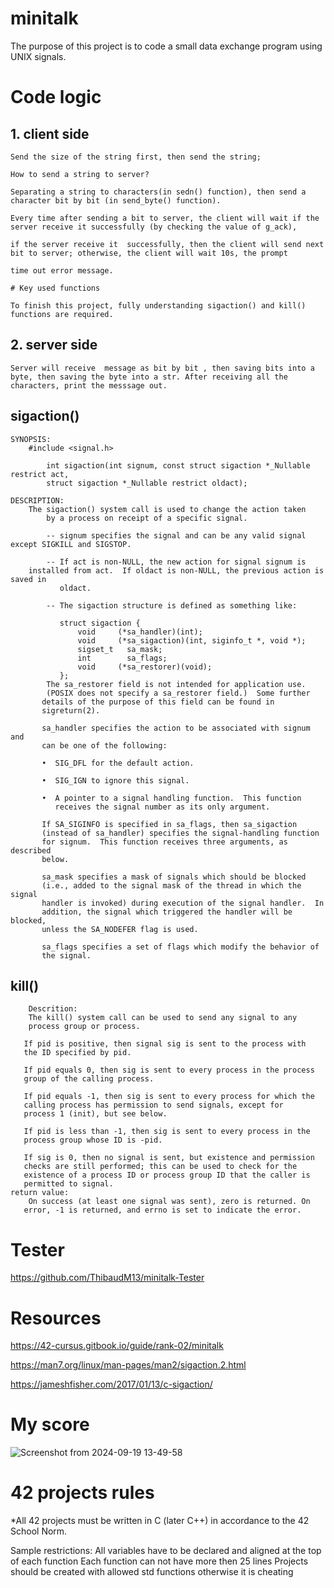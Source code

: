 # minitalk

The purpose of this project is to code a small data exchange program using UNIX signals. 

# Code logic

## 1. client side
	Send the size of the string first, then send the string;
	
	How to send a string to server?
	
	Separating a string to characters(in sedn() function), then send a character bit by bit (in send_byte() function).
	
	Every time after sending a bit to server, the client will wait if the server receive it successfully (by checking the value of g_ack),
	
	if the server receive it  successfully, then the client will send next bit to server; otherwise, the client will wait 10s, the prompt
	
	time out error message.
	
	# Key used functions
	
	To finish this project, fully understanding sigaction() and kill() functions are required.

## 2. server side

	Server will receive  message as bit by bit , then saving bits into a byte, then saving the byte into a str. After receiving all the 
 	characters, print the messsage out.
	

## sigaction()

	SYNOPSIS:
 		#include <signal.h>

       		int sigaction(int signum, const struct sigaction *_Nullable restrict act, 
	 		struct sigaction *_Nullable restrict oldact);
	
	DESCRIPTION:
  		The sigaction() system call is used to change the action taken 
    		by a process on receipt of a specific signal. 

    		-- signum specifies the signal and can be any valid signal except SIGKILL and SIGSTOP.

      		-- If act is non-NULL, the new action for signal signum is 
		installed from act.  If oldact is non-NULL, the previous action is saved in
       		   oldact.

       		-- The sigaction structure is defined as something like:

	           struct sigaction {
	               void     (*sa_handler)(int);
	               void     (*sa_sigaction)(int, siginfo_t *, void *);
	               sigset_t   sa_mask;
	               int        sa_flags;
	               void     (*sa_restorer)(void);
	           };
	    	The sa_restorer field is not intended for application use.
	        (POSIX does not specify a sa_restorer field.)  Some further
	       details of the purpose of this field can be found in
	       sigreturn(2).
	
	       sa_handler specifies the action to be associated with signum and
	       can be one of the following:
	
	       •  SIG_DFL for the default action.
	
	       •  SIG_IGN to ignore this signal.
	
	       •  A pointer to a signal handling function.  This function
	          receives the signal number as its only argument.
	
	       If SA_SIGINFO is specified in sa_flags, then sa_sigaction
	       (instead of sa_handler) specifies the signal-handling function
	       for signum.  This function receives three arguments, as described
	       below.
	
	       sa_mask specifies a mask of signals which should be blocked
	       (i.e., added to the signal mask of the thread in which the signal
	       handler is invoked) during execution of the signal handler.  In
	       addition, the signal which triggered the handler will be blocked,
	       unless the SA_NODEFER flag is used.
	
	       sa_flags specifies a set of flags which modify the behavior of
	       the signal.


## kill()

        Descrition:
        The kill() system call can be used to send any signal to any
        process group or process.

       If pid is positive, then signal sig is sent to the process with
       the ID specified by pid.

       If pid equals 0, then sig is sent to every process in the process
       group of the calling process.

       If pid equals -1, then sig is sent to every process for which the
       calling process has permission to send signals, except for
       process 1 (init), but see below.

       If pid is less than -1, then sig is sent to every process in the
       process group whose ID is -pid.

       If sig is 0, then no signal is sent, but existence and permission
       checks are still performed; this can be used to check for the
       existence of a process ID or process group ID that the caller is
       permitted to signal.
	return value:
		On success (at least one signal was sent), zero is returned. On
       error, -1 is returned, and errno is set to indicate the error.

# Tester

https://github.com/ThibaudM13/minitalk-Tester

# Resources

https://42-cursus.gitbook.io/guide/rank-02/minitalk

https://man7.org/linux/man-pages/man2/sigaction.2.html

https://jameshfisher.com/2017/01/13/c-sigaction/

# My score


![Screenshot from 2024-09-19 13-49-58](https://github.com/user-attachments/assets/fef240cf-17b7-44e9-b06e-b0c478b5bb96)

# 42 projects rules

*All 42 projects must be written in C (later C++) in accordance to the 42 School Norm.

Sample restrictions:
All variables have to be declared and aligned at the top of each function
Each function can not have more then 25 lines
Projects should be created with allowed std functions otherwise it is cheating
